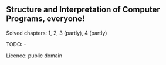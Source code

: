 ## Structure and Interpretation of Computer Programs, everyone!

Solved chapters: 1, 2, 3 (partly), 4 (partly)

TODO: -

Licence: public domain
